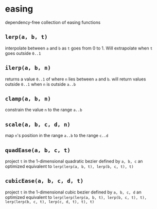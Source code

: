 # easing

dependency-free collection of easing functions

## `lerp(a, b, t)`

interpolate between `a` and `b` as `t` goes from 0 to 1. Will extrapolate when `t` goes outside `0..1`

## `ilerp(a, b, n)`

returns a value `0..1` of where `n` lies between `a` and `b`. will return values outside `0..1` when `n` is outside `a..b`

## `clamp(a, b, n)`

constrain the value `n` to the range `a..b`

## `scale(a, b, c, d, n)`

map `n`'s position in the range `a..b` to the range `c..d`

## `quadEase(a, b, c, t)`

project `t` in the 1-dimensional quadratic bezier defined by `a, b, c`
an optimized equivalent to `lerp(lerp(a, b, t), lerp(b, c, t), t)`

## `cubicEase(a, b, c, d, t)`

project `t` in the 1-dimensional cubic bezier defined by `a, b, c, d`
an optimized equivalent to `lerp(lerp(lerp(a, b, t), lerp(b, c, t), t), lerp(lerp(b, c, t), lerp(c, d, t), t), t)`
